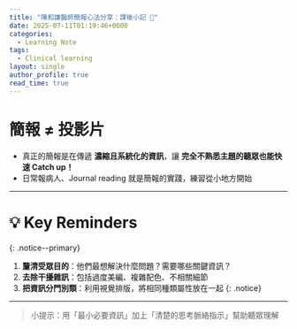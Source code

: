 ```yaml
---
title: "陳和謙醫師簡報心法分享：課後小記 📝"
date: 2025-07-11T01:19:46+0000
categories:
  - Learning Note
tags:
  - Clinical learning
layout: single
author_profile: true
read_time: true
---
```


# 簡報 ≠ 投影片  
- 真正的簡報是在傳遞 **濃縮且系統化的資訊**，讓 **完全不熟悉主題的聽眾也能快速 Catch up！**
- 日常報病人、Journal reading 就是簡報的實踐，練習從小地方開始

---

# 💡 Key Reminders  
{: .notice--primary}
1. **釐清受眾目的**：他們最想解決什麼問題？需要哪些關鍵資訊？  
2. **去除干擾雜訊**：包括過度美編、複雜配色、不相關細節
3. **把資訊分門別類**：利用視覺排版，將相同種類屬性放在一起
{: .notice}

---

> 小提示：用「最小必要資訊」加上「清楚的思考脈絡指示」幫助聽眾理解

